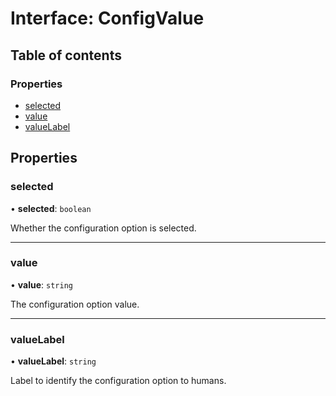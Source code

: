 # Interface: ConfigValue

## Table of contents

### Properties

- [selected](ConfigValue.md#selected)
- [value](ConfigValue.md#value)
- [valueLabel](ConfigValue.md#valuelabel)

## Properties

### selected

• **selected**: `boolean`

Whether the configuration option is selected.

---

### value

• **value**: `string`

The configuration option value.

---

### valueLabel

• **valueLabel**: `string`

Label to identify the configuration option to humans.
